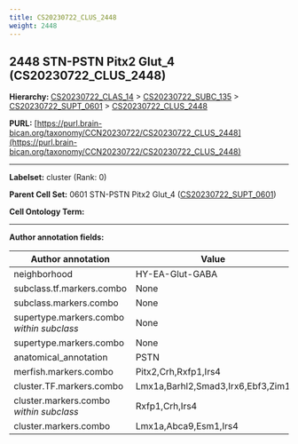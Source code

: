 ```yaml
---
title: CS20230722_CLUS_2448
weight: 2448
---
```

## 2448 STN-PSTN Pitx2 Glut_4 (CS20230722_CLUS_2448)
<b>Hierarchy: </b>
[CS20230722_CLAS_14](../CS20230722_CLAS_14) >
[CS20230722_SUBC_135](../CS20230722_SUBC_135) >
[CS20230722_SUPT_0601](../CS20230722_SUPT_0601) >
[CS20230722_CLUS_2448](../CS20230722_CLUS_2448)

**PURL:** [https://purl.brain-bican.org/taxonomy/CCN20230722/CS20230722_CLUS_2448](https://purl.brain-bican.org/taxonomy/CCN20230722/CS20230722_CLUS_2448)

---


**Labelset:** cluster (Rank: 0)

**Parent Cell Set:** 0601 STN-PSTN Pitx2 Glut_4 ([CS20230722_SUPT_0601](../CS20230722_SUPT_0601))



**Cell Ontology Term:** 

[MARKER GENES.]: #


---

[TRANSFERRED ANNOTATIONS.]: #


[AUTHOR ANNOTATION FIELDS.]: #


**Author annotation fields:**

| Author annotation | Value |
|-------------------|-------|
|neighborhood|HY-EA-Glut-GABA|
|subclass.tf.markers.combo|None|
|subclass.markers.combo|None|
|supertype.markers.combo _within subclass_|None|
|supertype.markers.combo|None|
|anatomical_annotation|PSTN|
|merfish.markers.combo|Pitx2,Crh,Rxfp1,Irs4|
|cluster.TF.markers.combo|Lmx1a,Barhl2,Smad3,Irx6,Ebf3,Zim1|
|cluster.markers.combo _within subclass_|Rxfp1,Crh,Irs4|
|cluster.markers.combo|Lmx1a,Abca9,Esm1,Irs4|
